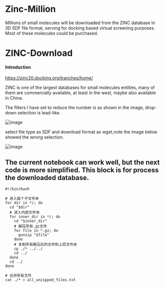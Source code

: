 # Zinc-Million
Millions of small molecules will be downloaded from the ZINC database in 3D SDF file format, serving for docking based virtual screening purposes. Most of these molecules could be purchased.

# ZINC-Download

#### Introduction

https://zinc20.docking.org/tranches/home/

ZINC is one of the largest databases for small molecules entities, many of them are commercially available, at least in the west, maybe also available in China.

The filters I have set to reduce the number is as shown in the image, drop-down selection is lead-like.

![image](https://user-images.githubusercontent.com/75652473/149165174-2a61a5e8-295a-4dfc-b417-ecb81e3b6158.png)

select file type as SDF and download format as wget,note the image below showed the wrong selection.

![image](https://user-images.githubusercontent.com/75652473/149164049-7e0dcd10-f4fa-4198-84e8-029d4dc8e008.png)

## The current notebook can work well, but the next code is more simplified. This block is for process the downloaded database.

```
#!/bin/bash

# 进入每个子文件夹
for dir in */; do
  cd "$dir"
  # 进入内部文件夹
  for inner_dir in */; do
    cd "$inner_dir"
    # 解压所有.gz文件
    for file in *.gz; do
      gunzip "$file"
    done
    # 复制所有解压后的文件到上层文件夹
    cp ./* ../../
    cd ../
  done
  cd ../
done

# 合并所有文件
cat ./* > all_unzipped_files.txt
```

